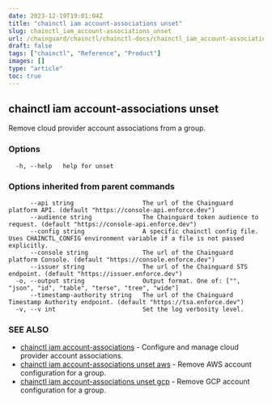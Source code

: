 ```yaml
---
date: 2023-12-19T19:01:04Z
title: "chainctl iam account-associations unset"
slug: chainctl_iam_account-associations_unset
url: /chainguard/chainctl/chainctl-docs/chainctl_iam_account-associations_unset/
draft: false
tags: ["chainctl", "Reference", "Product"]
images: []
type: "article"
toc: true
---
```

## chainctl iam account-associations unset

Remove cloud provider account associations from a group.

### Options

```
  -h, --help   help for unset
```

### Options inherited from parent commands

```
      --api string                   The url of the Chainguard platform API. (default "https://console-api.enforce.dev")
      --audience string              The Chainguard token audience to request. (default "https://console-api.enforce.dev")
      --config string                A specific chainctl config file. Uses CHAINCTL_CONFIG environment variable if a file is not passed explicitly.
      --console string               The url of the Chainguard platform Console. (default "https://console.enforce.dev")
      --issuer string                The url of the Chainguard STS endpoint. (default "https://issuer.enforce.dev")
  -o, --output string                Output format. One of: ["", "json", "id", "table", "terse", "tree", "wide"]
      --timestamp-authority string   The url of the Chainguard Timestamp Authority endpoint. (default "https://tsa.enforce.dev")
  -v, --v int                        Set the log verbosity level.
```

### SEE ALSO

* [chainctl iam account-associations](/chainguard/chainctl/chainctl-docs/chainctl_iam_account-associations/)	 - Configure and manage cloud provider account associations.
* [chainctl iam account-associations unset aws](/chainguard/chainctl/chainctl-docs/chainctl_iam_account-associations_unset_aws/)	 - Remove AWS account configuration for a group.
* [chainctl iam account-associations unset gcp](/chainguard/chainctl/chainctl-docs/chainctl_iam_account-associations_unset_gcp/)	 - Remove GCP account configuration for a group.


